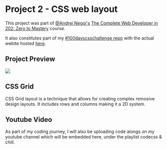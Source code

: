 # Project 2 - CSS web layout
This project was part of [@Andrei Negoi's](https://github.com/aneagoie) [The Complete Web Developer in 202: Zero to Mastery](https://www.udemy.com/course/the-complete-web-developer-zero-to-mastery/) course. 

It also constitutes part of my [#100dayscsschallenge repo](https://github.com/arcadecodes/pure_css_projects_landing) with the actual webite hosted [here](https://arcadecodes.github.io/pure_css_projects_landing/). 

## Project Preview 
![](layout.gif)

## CSS Grid 
CSS Grid layout is a technique that allows for creating complex remosive design layouts. It includes rows and columns making it a 2D system. 

## Youtube Video
As part of my coding journey, I will also be uploading code alongs on my youtube channel which will be embedded here, under the playlist codecss & chill. 
